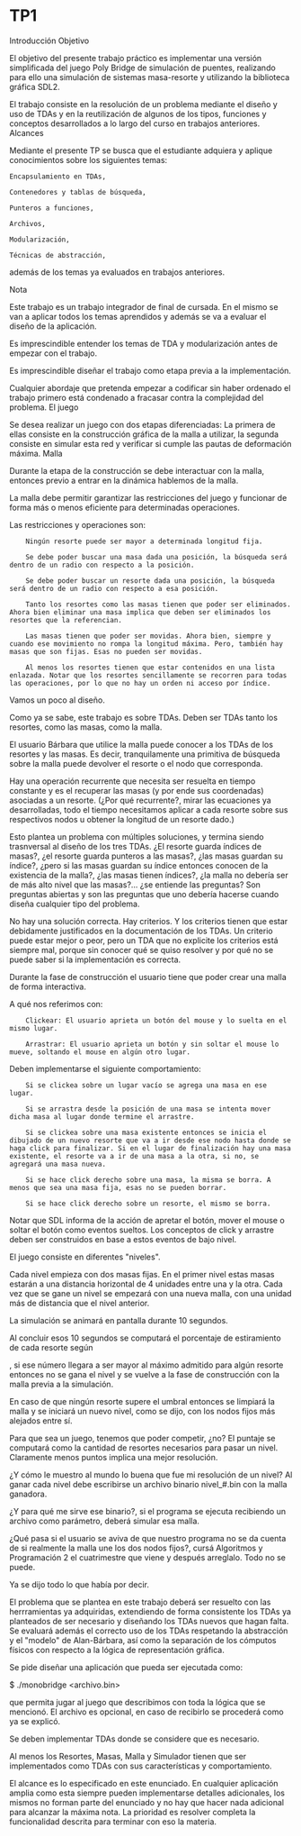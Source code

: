 # TP1
Introducción
Objetivo

El objetivo del presente trabajo práctico es implementar una versión simplificada del juego Poly Bridge de simulación de puentes, realizando para ello una simulación de sistemas masa-resorte y utilizando la biblioteca gráfica SDL2.

El trabajo consiste en la resolución de un problema mediante el diseño y uso de TDAs y en la reutilización de algunos de los tipos, funciones y conceptos desarrollados a lo largo del curso en trabajos anteriores.
Alcances

Mediante el presente TP se busca que el estudiante adquiera y aplique conocimientos sobre los siguientes temas:

    Encapsulamiento en TDAs,

    Contenedores y tablas de búsqueda,

    Punteros a funciones,

    Archivos,

    Modularización,

    Técnicas de abstracción,

además de los temas ya evaluados en trabajos anteriores.

Nota

Este trabajo es un trabajo integrador de final de cursada. En el mismo se van a aplicar todos los temas aprendidos y además se va a evaluar el diseño de la aplicación.

Es imprescindible entender los temas de TDA y modularización antes de empezar con el trabajo.

Es imprescindible diseñar el trabajo como etapa previa a la implementación.

Cualquier abordaje que pretenda empezar a codificar sin haber ordenado el trabajo primero está condenado a fracasar contra la complejidad del problema.
El juego

Se desea realizar un juego con dos etapas diferenciadas: La primera de ellas consiste en la construcción gráfica de la malla a utilizar, la segunda consiste en simular esta red y verificar si cumple las pautas de deformación máxima.
Malla

Durante la etapa de la construcción se debe interactuar con la malla, entonces previo a entrar en la dinámica hablemos de la malla.

La malla debe permitir garantizar las restricciones del juego y funcionar de forma más o menos eficiente para determinadas operaciones.

Las restricciones y operaciones son:

        Ningún resorte puede ser mayor a determinada longitud fija.

        Se debe poder buscar una masa dada una posición, la búsqueda será dentro de un radio con respecto a la posición.

        Se debe poder buscar un resorte dada una posición, la búsqueda será dentro de un radio con respecto a esa posición.

        Tanto los resortes como las masas tienen que poder ser eliminados. Ahora bien eliminar una masa implica que deben ser eliminados los resortes que la referencian.

        Las masas tienen que poder ser movidas. Ahora bien, siempre y cuando ese movimiento no rompa la longitud máxima. Pero, también hay masas que son fijas. Esas no pueden ser movidas.

        Al menos los resortes tienen que estar contenidos en una lista enlazada. Notar que los resortes sencillamente se recorren para todas las operaciones, por lo que no hay un orden ni acceso por índice.

Vamos un poco al diseño.

Como ya se sabe, este trabajo es sobre TDAs. Deben ser TDAs tanto los resortes, como las masas, como la malla.

El usuario Bárbara que utilice la malla puede conocer a los TDAs de los resortes y las masas. Es decir, tranquilamente una primitiva de búsqueda sobre la malla puede devolver el resorte o el nodo que corresponda.

Hay una operación recurrente que necesita ser resuelta en tiempo constante y es el recuperar las masas (y por ende sus coordenadas) asociadas a un resorte. (¿Por qué recurrente?, mirar las ecuaciones ya desarrolladas, todo el tiempo necesitamos aplicar a cada resorte sobre sus respectivos nodos u obtener la longitud de un resorte dado.)

Esto plantea un problema con múltiples soluciones, y termina siendo trasnversal al diseño de los tres TDAs. ¿El resorte guarda índices de masas?, ¿el resorte guarda punteros a las masas?, ¿las masas guardan su índice?, ¿pero si las masas guardan su índice entonces conocen de la existencia de la malla?, ¿las masas tienen índices?, ¿la malla no debería ser de más alto nivel que las masas?... ¿se entiende las preguntas? Son preguntas abiertas y son las preguntas que uno debería hacerse cuando diseña cualquier tipo del problema.

No hay una solución correcta. Hay criterios. Y los criterios tienen que estar debidamente justificados en la documentación de los TDAs. Un criterio puede estar mejor o peor, pero un TDA que no explicite los criterios está siempre mal, porque sin conocer qué se quiso resolver y por qué no se puede saber si la implementación es correcta.

Durante la fase de construcción el usuario tiene que poder crear una malla de forma interactiva.

A qué nos referimos con:

        Clickear: El usuario aprieta un botón del mouse y lo suelta en el mismo lugar.

        Arrastrar: El usuario aprieta un botón y sin soltar el mouse lo mueve, soltando el mouse en algún otro lugar.

Deben implementarse el siguiente comportamiento:

        Si se clickea sobre un lugar vacío se agrega una masa en ese lugar.

        Si se arrastra desde la posición de una masa se intenta mover dicha masa al lugar donde termine el arrastre.

        Si se clickea sobre una masa existente entonces se inicia el dibujado de un nuevo resorte que va a ir desde ese nodo hasta donde se haga click para finalizar. Si en el lugar de finalización hay una masa existente, el resorte va a ir de una masa a la otra, si no, se agregará una masa nueva.

        Si se hace click derecho sobre una masa, la misma se borra. A menos que sea una masa fija, esas no se pueden borrar.

        Si se hace click derecho sobre un resorte, el mismo se borra.

Notar que SDL informa de la acción de apretar el botón, mover el mouse o soltar el botón como eventos sueltos. Los conceptos de click y arrastre deben ser construidos en base a estos eventos de bajo nivel.

El juego consiste en diferentes "niveles".

Cada nivel empieza con dos masas fijas. En el primer nivel estas masas estarán a una distancia horizontal de 4 unidades entre una y la otra. Cada vez que se gane un nivel se empezará con una nueva malla, con una unidad más de distancia que el nivel anterior.

La simulación se animará en pantalla durante 10 segundos.

Al concluir esos 10 segundos se computará el porcentaje de estiramiento de cada resorte según

, si ese número llegara a ser mayor al máximo admitido para algún resorte entonces no se gana el nivel y se vuelve a la fase de construcción con la malla previa a la simulación.

En caso de que ningún resorte supere el umbral entonces se limpiará la malla y se iniciará un nuevo nivel, como se dijo, con los nodos fijos más alejados entre sí.

Para que sea un juego, tenemos que poder competir, ¿no? El puntaje se computará como la cantidad de resortes necesarios para pasar un nivel. Claramente menos puntos implica una mejor resolución.

¿Y cómo le muestro al mundo lo buena que fue mi resolución de un nivel? Al ganar cada nivel debe escribirse un archivo binario nivel_#.bin con la malla ganadora.

¿Y para qué me sirve ese binario?, si el programa se ejecuta recibiendo un archivo como parámetro, deberá simular esa malla.

¿Qué pasa si el usuario se aviva de que nuestro programa no se da cuenta de si realmente la malla une los dos nodos fijos?, cursá Algoritmos y Programación 2 el cuatrimestre que viene y después arreglalo. Todo no se puede.

Ya se dijo todo lo que había por decir.

El problema que se plantea en este trabajo deberá ser resuelto con las herrramientas ya adquiridas, extendiendo de forma consistente los TDAs ya planteados de ser necesario y diseñando los TDAs nuevos que hagan falta. Se evaluará además el correcto uso de los TDAs respetando la abstracción y el "modelo" de Alan-Bárbara, así como la separación de los cómputos físicos con respecto a la lógica de representación gráfica.

Se pide diseñar una aplicación que pueda ser ejecutada como:

$ ./monobridge <archivo.bin>

que permita jugar al juego que describimos con toda la lógica que se mencionó. El archivo es opcional, en caso de recibirlo se procederá como ya se explicó.

Se deben implementar TDAs donde se considere que es necesario.

Al menos los Resortes, Masas, Malla y Simulador tienen que ser implementados como TDAs con sus características y comportamiento.

El alcance es lo especificado en este enunciado. En cualquier aplicación amplia como esta siempre pueden implementarse detalles adicionales, los mismos no forman parte del enunciado y no hay que hacer nada adicional para alcanzar la máxima nota. La prioridad es resolver completa la funcionalidad descrita para terminar con eso la materia.
